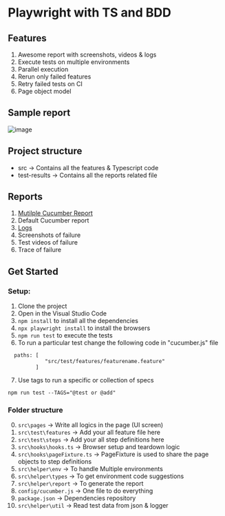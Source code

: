 # Playwright with TS and BDD

## Features

1. Awesome report with screenshots, videos & logs
2. Execute tests on multiple environments 
3. Parallel execution
4. Rerun only failed features
5. Retry failed tests on CI
6. Page object model

## Sample report
![image](https://github.com/ortoniKC/Playwright_Cucumber_TS/assets/58769833/da2d9f5a-85e7-4695-8ce2-3378b692afc4)


## Project structure

- src -> Contains all the features & Typescript code
- test-results -> Contains all the reports related file

## Reports

1. [Mutilple Cucumber Report](https://github.com/WasiqB/multiple-cucumber-html-reporter)
2. Default Cucumber report
3. [Logs](https://www.npmjs.com/package/winston)
4. Screenshots of failure
5. Test videos of failure
6. Trace of failure

## Get Started

### Setup:

1. Clone the project
2. Open in the Visual Studio Code
3. `npm install` to install all the dependencies
4. `npx playwright install` to install the browsers
5. `npm run test` to execute the tests
6. To run a particular test change the following code in "cucumber.js" file 
```
  paths: [
            "src/test/features/featurename.feature"
         ] 
```
7. Use tags to run a specific or collection of specs
```
npm run test --TAGS="@test or @add"
```

### Folder structure
0. `src\pages` -> Write all logics in the page (UI screen)
1. `src\test\features` -> Add your all feature file here
2. `src\test\steps` -> Add your all step definitions here
3. `src\hooks\hooks.ts` -> Browser setup and teardown logic
4. `src\hooks\pageFixture.ts` -> PageFixture is used to share the page objects to step definitions
5. `src\helper\env` -> To handle Multiple environments
6. `src\helper\types` -> To get environment code suggestions
7. `src\helper\report` -> To generate the report
8. `config/cucumber.js` -> One file to do everything
9. `package.json` -> Dependencies repository
10. `src\helper\util` -> Read test data from json & logger
